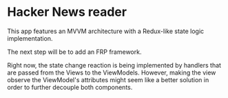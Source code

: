 # Hacker News reader

This app features an MVVM architecture with a Redux-like state logic implementation.

The next step will be to add an FRP framework.

Right now, the state change reaction is being implemented by handlers that are passed from the Views to the ViewModels.
However, making the view observe the ViewModel's attributes might seem like a better solution in order to further decouple both components. 
